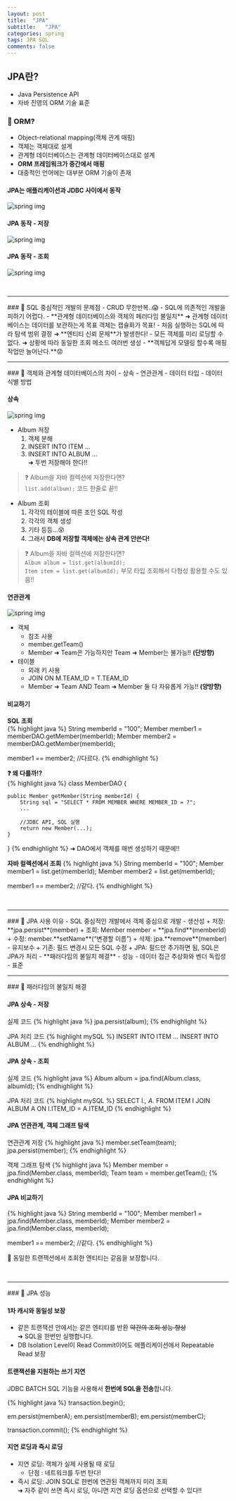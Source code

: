 ```yaml
---
layout: post
title:  "JPA"
subtitle:   "JPA"
categories: spring
tags: JPA SQL
comments: false
---
```

## JPA란?
- Java Persistence API  
- 자바 진영의 ORM 기술 표준  

### &#128204; ORM?
- Object-relational mapping(객체 관계 매핑)  
- 객체는 객체대로 설계  
- 관계형 데이터베이스는 관계형 데이터베이스대로 설계  
- **ORM 프레임워크가 중간에서 매핑**  
- 대중적인 언어에는 대부분 ORM 기술이 존재  

#### JPA는 애플리케이션과 JDBC 사이에서 동작
![spring img](/assets/spring/31.JPG)  

#### JPA 동작 - 저장
![spring img](/assets/spring/32.JPG)  

#### JPA 동작 - 조회
![spring img](/assets/spring/33.JPG)  

<br>
<hr>
### &#128204; SQL 중심적인 개발의 문제점
- CRUD 무한반복..&#128561;  
- SQL에 의존적인 개발을 피하기 어렵다.  
- **관계형 데이터베이스와 객체의 페러다임 불일치**  
	&#10140; 관계형 데이터베이스는 데이터를 보관하는게 목표 객체는 캡슐화가 목표!  
- 처음 실행하는 SQL에 따라 탐색 범위 결정  
	&#10140; **엔티티 신뢰 문제**가 발생한다!  
- 모든 객체를 미리 로딩할 수 없다.  
	&#10140; 상황에 따라 동일한 조회 메소드 여러번 생성  
- **객체답게 모델링 할수록 매핑 작업만 늘어난다.**&#128543;  

<br>
<hr>
### &#128204; 객체와 관계형 데이터베이스의 차이
- 상속  
- 연관관계  
- 데이터 타입  
- 데이터 식별 방법  

#### 상속
![spring img](/assets/spring/34.png) 

- Album 저장  
	1. 객체 분해  
	2. INSERT INTO ITEM ...  
	3. INSERT INTO ALBUM …  
&#10140; 두번 저장해야 한다!!	 
> ❓ Album을 자바 컬렉션에 저장한다면?  
> `list.add(album);` 코드 한줄로 끝!!  

- Album 조회
	1. 각각의 테이블에 따른 조인 SQL 작성  
	2. 각각의 객체 생성  
	3. 기타 등등...&#128565;  
	4. 그래서 **DB에 저장할 객체에는 상속 관계 안쓴다!**  
> ❓ Album을 자바 컬렉션에 저장한다면?  
> `Album album = list.get(albumId);`   
> `Item item = list.get(albumId);` 부모 타입 조회해서 다형성 활용할 수도 있음!!  

#### 연관관계
![spring img](/assets/spring/34.JPG)  
- 객체  
	+ 참조 사용  
	+ member.getTeam()  
	+ Member &#10140; Team은 가능하지만 Team &#10140; Member는 불가능!! **(단방향)**  
- 테이블  
	+ 외래 키 사용  
	+ JOIN ON M.TEAM_ID = T.TEAM_ID  
	+ Member &#10140; Team AND Team &#10140; Member 둘 다 자유롭게 가능!! **(양방향)**  

#### 비교하기

**SQL 조회**  
{% highlight java %}
String memberId = "100";
Member member1 = memberDAO.getMember(memberId);
Member member2 = memberDAO.getMember(memberId);

member1 == member2; //다르다.
{% endhighlight %}

**❓ 왜 다를까!?**  
{% highlight java %}
class MemberDAO {

	public Member getMember(String memberId) {
		String sql = "SELECT * FROM MEMBER WHERE MEMBER_ID = ?";
		...
		
		//JDBC API, SQL 실행
		return new Member(...);
	}
}
{% endhighlight %}
&#10140; DAO에서 객체를 매번 생성하기 때문에!!  

**자바 컬렉션에서 조회**
{% highlight java %}
String memberId = "100";
Member member1 = list.get(memberId);
Member member2 = list.get(memberId);

member1 == member2; //같다.
{% endhighlight %}

<br>
<hr>
### &#128204; JPA 사용 이유
- SQL 중심적인 개발에서 객체 중심으로 개발  
- 생산성  
	+ 저장: **jpa.persist**(member)  
	+ 조회: Member member = **jpa.find**(memberId)  
	+ 수정: member.**setName**(“변경할 이름”)  
	+ 삭제: jpa.**remove**(member)  
- 유지보수  
	+ 기존: 필드 변경시 모든 SQL 수정  
	+ JPA: 필드만 추가하면 됨, SQL은 JPA가 처리  
- **패러다임의 불일치 해결**  
- 성능  
- 데이터 접근 추상화와 벤더 독립성  
- 표준  

<br>
<hr>
### &#128204; 패러다임의 불일치 해결

#### JPA 상속 - 저장
실제 코드
{% highlight java %}
jpa.persist(album);
{% endhighlight %}

JPA 처리 코드
{% highlight mySQL %}
INSERT INTO ITEM ...
INSERT INTO ALBUM ...
{% endhighlight %}

#### JPA 상속 - 조회
실제 코드
{% highlight java %}
Album album = jpa.find(Album.class, albumId);
{% endhighlight %}

JPA 처리 코드
{% highlight mySQL %}
SELECT I.*, A.*
	FROM ITEM I
	JOIN ALBUM A ON I.ITEM_ID = A.ITEM_ID
{% endhighlight %}

#### JPA 연관관계, 객체 그래프 탐색
연관관계 저장
{% highlight java %}
member.setTeam(team);
jpa.persist(member);
{% endhighlight %}

객체 그래프 탐색
{% highlight java %}
Member member = jpa.find(Member.class, memberId);
Team team = member.getTeam();
{% endhighlight %}

#### JPA 비교하기
{% highlight java %}
String memberId = "100";
Member member1 = jpa.find(Member.class, memberId);
Member member2 = jpa.find(Member.class, memberId);

member1 == member2; //같다.
{% endhighlight %}

&#128226; 동일한 트랜잭션에서 조회한 엔티티는 같음을 보장합니다.  

<br>
<hr>
### &#128204; JPA 성능

#### 1차 캐시와 동일성 보장
- 같은 트랜잭션 안에서는 같은 엔티티를 반환 ~~약간의 조회 성능 향상~~  
	&#10140; SQL을 한번만 실행합니다.  
- DB Isolation Level이 Read Commit이어도 애플리케이션에서 Repeatable Read 보장  

#### 트랜잭션을 지원하는 쓰기 지연
JDBC BATCH SQL 기능을 사용해서 **한번에 SQL을 전송**합니다.  

{% highlight java %}
transaction.begin();

em.persist(memberA);
em.persist(memberB);
em.persist(memberC);

transaction.commit(); 
{% endhighlight %}

#### 지연 로딩과 즉시 로딩
- 지연 로딩: 객체가 실제 사용될 때 로딩  
	+ 단점 : 네트워크를 두번 탄다!  
- 즉시 로딩: JOIN SQL로 한번에 연관된 객체까지 미리 조회  
&#10140; 자주 같이 쓰면 즉시 로딩, 아니면 지연 로딩 옵션으로 선택할 수 있다!!  
